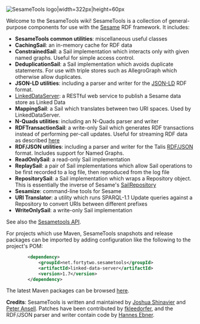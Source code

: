 <!-- This README can be viewed at https://github.com/joshsh/sesametools/wiki -->

![SesameTools logo|width=322px|height=60px](https://github.com/joshsh/sesametools/wiki/graphics/SesameTools-logo.png)

Welcome to the SesameTools wiki!
SesameTools is a collection of general-purpose components for use with the [Sesame](http://openrdf.org) RDF framework.  It includes:

* **SesameTools common utilities**: miscellaneous useful classes
* **CachingSail**: an in-memory cache for RDF data
* **ConstrainedSail**: a Sail implementation which interacts only with given named graphs.  Useful for simple access control.
* **DeduplicationSail**: a Sail implementation which avoids duplicate statements.  For use with triple stores such as AllegroGraph which otherwise allow duplicates.
* **JSON-LD utilities**: including a parser and writer for the [JSON-LD](http://json-ld.org/) RDF format.
* [LinkedDataServer](https://github.com/joshsh/sesametools/wiki/LinkedDataServer): a RESTful web service to publish a Sesame data store as Linked Data
* **MappingSail**: a Sail which translates between two URI spaces.  Used by LinkedDataServer.
* **N-Quads utilities**: including an N-Quads parser and writer
* **RDFTransactionSail**: a write-only Sail which generates RDF transactions instead of performing per-call updates.  Useful for streaming RDF data as described [here](http://arxiv.org/abs/1011.3595)
* **RDF/JSON utilities**: including a parser and writer for the Talis [RDF/JSON](http://n2.talis.com/wiki/Talk:RDF_JSON_Specification) format.  Includes support for Named Graphs.
* **ReadOnlySail**: a read-only Sail implementation
* **ReplaySail**: a pair of Sail implementations which allow Sail operations to be first recorded to a log file, then reproduced from the log file
* **RepositorySail**: a Sail implementation which wraps a Repository object.  This is essentially the inverse of Sesame's [SailRepository](http://www.openrdf.org/doc/sesame2/api/org/openrdf/repository/sail/SailRepository.html)
* **Sesamize**: command-line tools for Sesame
* **URI Translator**: a utility which runs SPARQL-1.1 Update queries against a Repository to convert URIs between different prefixes
* **WriteOnlySail**: a write-only Sail implementation

See also the [Sesametools API](http://fortytwo.net/projects/sesametools/api/latest/index.html).

For projects which use Maven, SesameTools snapshots and release packages can be imported by adding configuration like the following to the project's POM:

```xml
        <dependency>
            <groupId>net.fortytwo.sesametools</groupId>
            <artifactId>linked-data-server</artifactId>
            <version>1.7</version>
        </dependency>
```

The latest Maven packages can be browsed [here](http://fortytwo.net/maven2/net/fortytwo/sesametools).

**Credits**: SesameTools is written and maintained by [Joshua Shinavier](https://github.com/joshsh) and [Peter Ansell](https://github.com/ansell). Patches have been contributed by [fkleedorfer](https://github.com/fkleedorfer), and the RDF/JSON parser and writer contain code by [Hannes Ebner](http://www.csc.kth.se/~hebner/).
